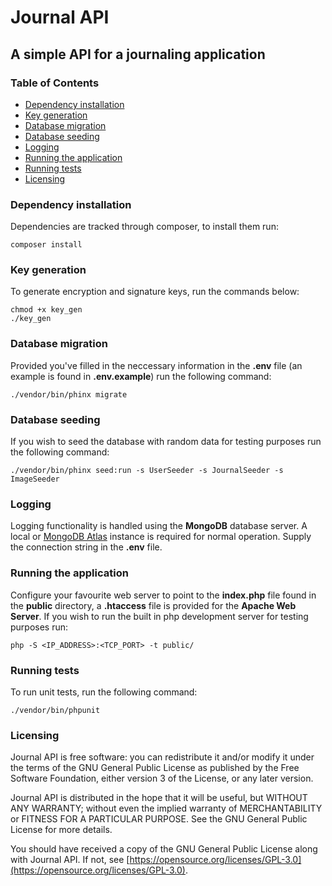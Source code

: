# Journal API

## A simple API for a journaling application

### Table of Contents
* [Dependency installation](#dependency-installation)
* [Key generation](#key-generation)
* [Database migration](#database-migration)
* [Database seeding](#database-seeding)
* [Logging](#logging)
* [Running the application](#running-the-application)
* [Running tests](#running-tests)
* [Licensing](#licensing)

### Dependency installation
Dependencies are tracked through composer, to install them run:
```
composer install
```

### Key generation
To generate encryption and signature keys, run the commands below:
```
chmod +x key_gen
./key_gen
```

### Database migration
Provided you've filled in the neccessary information in the **.env** file (an example is found in **.env.example**) run the following command:
```
./vendor/bin/phinx migrate
```

### Database seeding
If you wish to seed the database with random data for testing purposes run the following command:
```
./vendor/bin/phinx seed:run -s UserSeeder -s JournalSeeder -s ImageSeeder
```

### Logging
Logging functionality is handled using the **MongoDB** database server. A local or [MongoDB Atlas](https://www.mongodb.com/cloud/atlas) instance is required for normal operation. Supply the connection string in the **.env** file.

### Running the application
Configure your favourite web server to point to the **index.php** file found in the **public** directory, a **.htaccess** file is provided for the **Apache Web Server**. If you wish to run the built in php development server for testing purposes run:
```
php -S <IP_ADDRESS>:<TCP_PORT> -t public/
```

### Running tests
To run unit tests, run the following command:
```
./vendor/bin/phpunit
```

### Licensing
Journal API is free software: you can redistribute it and/or modify
it under the terms of the GNU General Public License as published by
the Free Software Foundation, either version 3 of the License, or
any later version.

Journal API is distributed in the hope that it will be useful,
but WITHOUT ANY WARRANTY; without even the implied warranty of
MERCHANTABILITY or FITNESS FOR A PARTICULAR PURPOSE. See the
GNU General Public License for more details.

You should have received a copy of the GNU General Public License
along with Journal API. If not, see [https://opensource.org/licenses/GPL-3.0](https://opensource.org/licenses/GPL-3.0).
